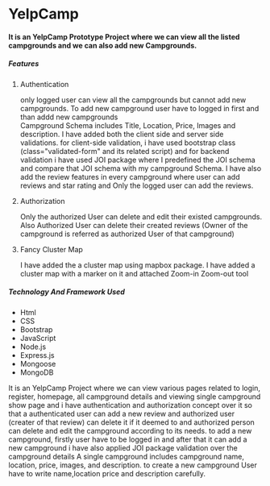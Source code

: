 # YelpCamp
<h4>It is an YelpCamp Prototype Project where we can view all the listed campgrounds and we can also add new Campgrounds.</h4>

<h5> Features </h5>
<ol>
<li>Authentication</li>
<p>only logged user can view all the campgrounds but cannot add new campgrounds. To add new campground user have to logged in first and than addd new campgrounds<br>
Campground Schema includes Title, Location, Price, Images and description. I have added both the client side and server side validations. for client-side validation, i have used bootstrap class (class="validated-form" and its related script) and for backend validation i have used JOI package where I predefined the JOI schema and compare that JOI schema with my campground Schema. I have also add the review features in every campground where user can add reviews and star rating and Only the logged user can add the reviews.
</p>
<li>Authorization</li>
<p>Only the authorized User can delete and edit their existed campgrounds. Also Authorized User can delete their created reviews (Owner of the campground is referred as authorized User of that campground) </p>
<li>Fancy Cluster Map</li>
<p>I have added the a cluster map using mapbox package. I have added a cluster map with a marker on it and attached Zoom-in Zoom-out tool</p>
</ol>

<h5>Technology And Framework Used</h5>
<ul>
  <li>Html</li>
  <li>CSS</li>
  <li>Bootstrap</li>
  <li>JavaScript</li>
  <li>Node.js</li>
  <li>Express.js</li>
  <li>Mongoose</li>
  <li>MongoDB</li>
</ul>

It is an YelpCamp Project where we can view various pages related to login, register, homepage, all campground details and viewing single campground show page 
and i have authentication and authorization concept over it so that a authenticated user can add a new review and authorized user (creater of that review) can delete 
it if it deemed to
and authorized person can delete and edit the campground according to its needs.
to add a new campground, firstly user have to be logged in and after that it can add a new campground
i have also applied JOI package validation over the campground details
A single campground includes campground name, location, price, images, and description.
to create a new campground User have to write name,location price and description carefully.


